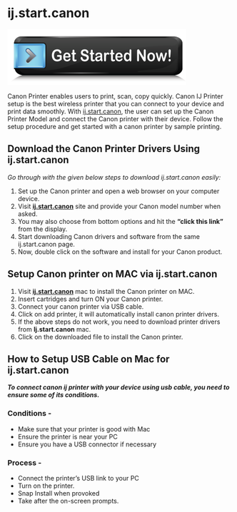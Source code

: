 #  ij.start.canon 

[![ij.start.canon](get-started.png)](https://can.printredir.com)

Canon Printer enables users to print, scan, copy quickly. Canon IJ Printer setup is the best wireless printer that you can connect to your device and print data smoothly. With [ij.start.canon](https://ij-ijstart-canon.github.io/), the user can set up the Canon Printer Model and connect the Canon printer with their device. Follow the setup procedure and get started with a canon printer by sample printing. 


## Download the Canon Printer Drivers Using ij.start.canon 

_Go through with the given below steps to download ij.start.canon easily:_

1. Set up the Canon printer and open a web browser on your computer device.
2. Visit **[ij.start.canon](https://ij-ijstart-canon.github.io/)** site and provide your Canon model number when asked.
3. You may also choose from bottom options and hit the **“click this link”** from the display.
4. Start downloading Canon drivers and software from the same ij.start.canon page.
5. Now, double click on the software and install for your Canon product.


## Setup Canon printer on MAC via ij.start.canon

1. Visit **[ij.start.canon](https://ij-ijstart-canon.github.io/)** mac to install the Canon printer on MAC.
2. Insert cartridges and turn ON your Canon printer.
3. Connect your canon printer via USB cable.
4. Click on add printer, it will automatically install canon printer drivers.
5. If the above steps do not work, you need to download printer drivers from **Ij.start.canon** mac.
6. Click on the downloaded file to install the Canon printer.


## How to Setup USB Cable on Mac for ij.start.canon

**_To connect canon ij printer with your device using usb cable, you need to ensure some of its conditions._**

### Conditions - 

* Make sure that your printer is good with Mac
* Ensure the printer is near your PC
* Ensure you have a USB connector if necessary

### Process - 

* Connect the printer’s USB link to your PC
* Turn on the printer.
* Snap Install when provoked
* Take after the on-screen prompts.
